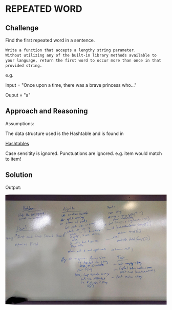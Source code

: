 # REPEATED WORD

## Challenge

Find the first repeated word in a sentence.

    Write a function that accepts a lengthy string parameter.
    Without utilizing any of the built-in library methods available to your language, return the first word to occur more than once in that provided string.

e.g.

Input = "Once upon a time, there was a brave princess who..."	

Ouput = "a"

## Approach and Reasoning

Assumptions:

The data structure used is the Hashtable and is found in 

[Hashtables](../../Data%20Structures/Hashtables/)

Case sensitity is ignored.
Punctuations are ignored. e.g. item would match to item!

## Solution

Output:

![Console](../../assets/string_repeat.jpg?raw=true "Output")
